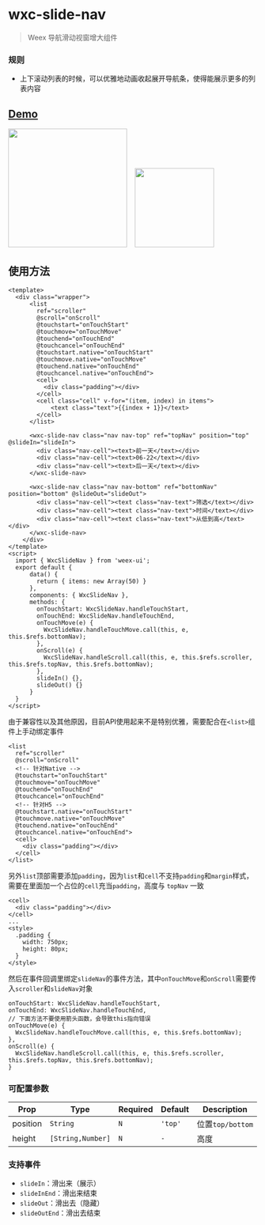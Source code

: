 # wxc-slide-nav 

> Weex 导航滑动视窗增大组件

### 规则
- 上下滚动列表的时候，可以优雅地动画收起展开导航条，使得能展示更多的列表内容


## [Demo](<https://h5.m.taobao.com/trip/wxc-slide-nav/index.html?_wx_tpl=https%3A%2F%2Fh5.m.taobao.com%2Ftrip%2Fwxc-slide-nav%2Fdemo%2Findex.native-min.js>)

<img src="https://gw.alipayobjects.com/zos/rmsportal/ERzwXExyQcqgmXzPxGgf.gif" width="240" />&nbsp;&nbsp;&nbsp;&nbsp;<img src="https://img.alicdn.com/tfs/TB1Cg02SFXXXXc3apXXXXXXXXXX-200-200.png" width="160" />

## 使用方法

```vue
<template>
  <div class="wrapper">
      <list
        ref="scroller"
        @scroll="onScroll"
        @touchstart="onTouchStart"
        @touchmove="onTouchMove"
        @touchend="onTouchEnd"
        @touchcancel="onTouchEnd"
        @touchstart.native="onTouchStart"
        @touchmove.native="onTouchMove"
        @touchend.native="onTouchEnd"
        @touchcancel.native="onTouchEnd">
        <cell>
          <div class="padding"></div>
        </cell>
        <cell class="cell" v-for="(item, index) in items">
            <text class="text">{{index + 1}}</text>
        </cell>
      </list>
  
      <wxc-slide-nav class="nav nav-top" ref="topNav" position="top" @slideIn="slideIn">
        <div class="nav-cell"><text>前一天</text></div>
        <div class="nav-cell"><text>06-22</text></div>
        <div class="nav-cell"><text>后一天</text></div>
      </wxc-slide-nav>
  
      <wxc-slide-nav class="nav nav-bottom" ref="bottomNav" position="bottom" @slideOut="slideOut">
        <div class="nav-cell"><text class="nav-text">筛选</text></div>
        <div class="nav-cell"><text class="nav-text">时间</text></div>
        <div class="nav-cell"><text class="nav-text">从低到高</text></div>
      </wxc-slide-nav>
    </div>
</template>
<script>
  import { WxcSlideNav } from 'weex-ui';
  export default {
      data() {
        return { items: new Array(50) }
      },
      components: { WxcSlideNav },
      methods: {
        onTouchStart: WxcSlideNav.handleTouchStart,
        onTouchEnd: WxcSlideNav.handleTouchEnd,
        onTouchMove(e) {
          WxcSlideNav.handleTouchMove.call(this, e, this.$refs.bottomNav);
        },
        onScroll(e) {
          WxcSlideNav.handleScroll.call(this, e, this.$refs.scroller, this.$refs.topNav, this.$refs.bottomNav);
        },
        slideIn() {},
        slideOut() {}
      }
  }
</script>
```

由于兼容性以及其他原因，目前API使用起来不是特别优雅，需要配合在`<list>`组件上手动绑定事件

```
<list
  ref="scroller"
  @scroll="onScroll"
  <!-- 针对Native -->
  @touchstart="onTouchStart"
  @touchmove="onTouchMove"
  @touchend="onTouchEnd"
  @touchcancel="onTouchEnd"
  <!-- 针对H5 -->
  @touchstart.native="onTouchStart"
  @touchmove.native="onTouchMove"
  @touchend.native="onTouchEnd"
  @touchcancel.native="onTouchEnd">
  <cell>
    <div class="padding"></div>
  </cell>
</list>
```

另外`list`顶部需要添加`padding`，因为`list`和`cell`不支持`padding`和`margin`样式，需要在里面加一个占位的`cell`充当`padding`，高度与 `topNav` 一致

```
<cell>
  <div class="padding"></div>
</cell>
...
<style>
  .padding {
    width: 750px;
    height: 80px;
  }
</style>
```

然后在事件回调里绑定`slideNav`的事件方法，其中`onTouchMove`和`onScroll`需要传入`scroller`和`slideNav`对象

```
onTouchStart: WxcSlideNav.handleTouchStart,
onTouchEnd: WxcSlideNav.handleTouchEnd,
// 下面方法不要使用箭头函数，会导致this指向错误
onTouchMove(e) {
  WxcSlideNav.handleTouchMove.call(this, e, this.$refs.bottomNav);
},
onScroll(e) {
  WxcSlideNav.handleScroll.call(this, e, this.$refs.scroller, this.$refs.topNav, this.$refs.bottomNav);
}
```

### 可配置参数

| Prop | Type | Required | Default | Description |
|-------------|------------|--------|-----|-----|
| position | `String` |`N`| `'top'` | 位置`top/bottom` |
| height | `[String,Number]` |`N`| `-` | 高度 |

### 支持事件

* `slideIn`：滑出来（展示）
* `slideInEnd`：滑出来结束
* `slideOut`：滑出去（隐藏）
* `slideOutEnd`：滑出去结束 

